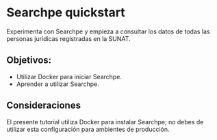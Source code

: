 # Searchpe quickstart

Experimenta con Searchpe y empieza a consultar los datos de todas las personas jurídicas registradas en la SUNAT.

## Objetivos:

- Utilizar Docker para iniciar Searchpe.
- Aprender a utilizar Searchpe.

## Consideraciones

El presente tutorial utiliza Docker para instalar Searchpe; no debes de utilizar esta configuración para ambientes de producción.
